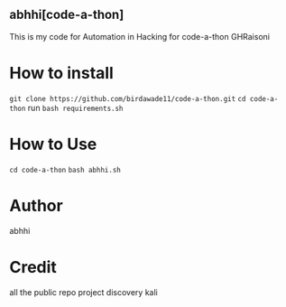  abhhi[code-a-thon]
 ----------------------------------
This is my code for Automation in Hacking for code-a-thon GHRaisoni
# How to install

``git clone https://github.com/birdawade11/code-a-thon.git``
``cd code-a-thon``
run ``bash requirements.sh``

# How to Use
``cd code-a-thon``
``bash abhhi.sh``

# Author
abhhi

# Credit 
all the public repo 
project discovery
kali
